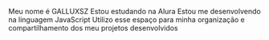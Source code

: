Meu nome é GALLUXSZ 
Estou estudando na Alura
Estou me desenvolvendo na linguagem JavaScript
Utilizo esse espaço para minha organização e compartilhamento dos meu projetos desenvolvidos
